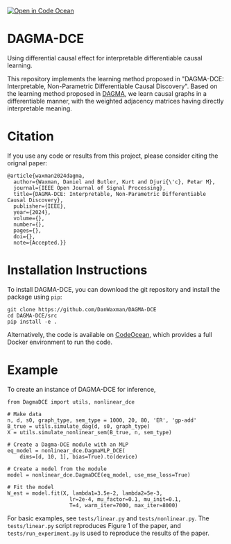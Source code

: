 [![Open in Code Ocean](https://codeocean.com/codeocean-assets/badge/open-in-code-ocean.svg)](https://codeocean.com/capsule/0703344/tree)

# DAGMA-DCE
Using differential causal effect for interpretable differentiable causal learning.

This repository implements the learning method proposed in "DAGMA-DCE: Interpretable, Non-Parametric Differentiable Causal Discovery". Based on the learning method proposed in [DAGMA](https://github.com/kevinsbello/dagma), we learn causal graphs in a differentiable manner, with the weighted adjacency matrices having directly interpretable meaning. 

# Citation
If you use any code or results from this project, please consider citing the orignal paper:

```
@article{waxman2024dagma,
  author={Waxman, Daniel and Butler, Kurt and Djuri{\'c}, Petar M},
  journal={IEEE Open Journal of Signal Processing}, 
  title={DAGMA-DCE: Interpretable, Non-Parametric Differentiable Causal Discovery},
  publisher={IEEE},
  year={2024},
  volume={},
  number={},
  pages={},
  doi={},
  note={Accepted.}}
```

# Installation Instructions 

To install DAGMA-DCE, you can download the git repository and install the package using `pip`:

```
git clone https://github.com/DanWaxman/DAGMA-DCE
cd DAGMA-DCE/src
pip install -e .
```

Alternatively, the code is available on [CodeOcean](https://codeocean.com/capsule/0703344/tree), which provides a full Docker environment to run the code.

# Example

To create an instance of DAGMA-DCE for inference,
```
from DagmaDCE import utils, nonlinear_dce

# Make data
n, d, s0, graph_type, sem_type = 1000, 20, 80, 'ER', 'gp-add'
B_true = utils.simulate_dag(d, s0, graph_type)
X = utils.simulate_nonlinear_sem(B_true, n, sem_type)

# Create a Dagma-DCE module with an MLP
eq_model = nonlinear_dce.DagmaMLP_DCE(
    dims=[d, 10, 1], bias=True).to(device)

# Create a model from the module
model = nonlinear_dce.DagmaDCE(eq_model, use_mse_loss=True)

# Fit the model
W_est = model.fit(X, lambda1=3.5e-2, lambda2=5e-3,
                    lr=2e-4, mu_factor=0.1, mu_init=0.1, 
                    T=4, warm_iter=7000, max_iter=8000)
```

For basic examples, see `tests/linear.py` and `tests/nonlinear.py`. The `tests/linear.py` script reproduces Figure 1 of the paper, and `tests/run_experiment.py` is used to reproduce the results of the paper. 